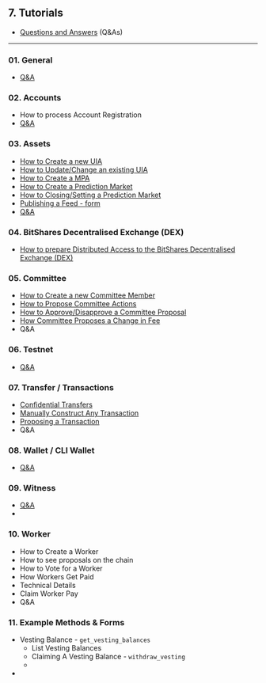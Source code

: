 ## 7. Tutorials

* [Questions and Answers](/developers/7_tutorials/01_QA.md#questions) (Q&As)

***
### 01. General
- [Q&A](/developers/7_tutorials/01_QA.md#general)

### 02. Accounts 
- How to process Account Registration
- [Q&A](/developers/7_tutorials/01_QA.md#accounts)

### 03. Assets
- [How to Create a new UIA](/developers/7_tutorials/03_assets_uia.md#how-to-create-a-new-uia)
- [How to Update/Change an existing UIA](/developers/7_tutorials/03_assets_uia.md#how-to-updatechange-an-existing-uia)
- [How to Create a MPA](/developers/7_tutorials/03_assets_mpa.md#how-to-create-a-mpa)
- [How to Create a Prediction Market](/developers/7_tutorials/03_assets_pm.md#how-to-create-a-prediction-market)
- [How to Closing/Setting a Prediction Market](/developers/7_tutorials/03_assets_pm.md#how-to-closingsetting-a-prediction-market
)
- [Publishing a Feed - form](/developers/7_tutorials/03_publish_feed.md#publishing-a-feed)
- [Q&A](/developers/7_tutorials/01_QA.md#assets-1)

### 04. BitShares Decentralised Exchange (DEX)
- [How to prepare Distributed Access to the BitShares Decentralised Exchange (DEX)](/developers/7_tutorials/04_distributed_access_dex.md#distributed-access-to-the-bitshares-decentralised-exchange)

### 05. Committee
- [How to Create a new Committee Member](/developers/7_tutorials/05_committee_howto.md#creating-a-new-committee-member)
- [How to Propose Committee Actions](/developers/7_tutorials/05_committee_howto.md#how-to-propose-committee-actions)
- [How to Approve/Disapprove a Committee Proposal](/developers/7_tutorials/05_committee_howto.md#how-to-approvedisapprove-a-committee-proposal)
- [How Committee Proposes a Change in Fee](/developers/7_tutorials/05_committee_howto.md#how-committee-proposes-a-change-in-fee)
- Q&A

### 06. Testnet
- [Q&A](/developers/7_tutorials/01_QA.md#testnet-1)


### 07. Transfer / Transactions
- [Confidential Transfers](/developers/7_tutorials/07_confidential_transfer.md#confidential-trandfer)
- [Manually Construct Any Transaction](/developers/7_tutorials/07_construct_transaction.md#construct-any-transaction---manually)
- [Proposing a Transaction](/developers/7_tutorials/07_propose_transaction.md#proposing-a-transaction)
- Q&A


### 08. Wallet / CLI Wallet
- [Q&A](/developers/7_tutorials/01_QA.md#wallet--cli-wallet-1)

### 09. Witness
- [Q&A](/developers/7_tutorials/01_QA.md#witness)
- 

### 10. Worker

- How to Create a Worker
- How to see proposals on the chain
- How to Vote for a Worker
- How Workers Get Paid
- Technical Details
- Claim Worker Pay
- Q&A


### 11. Example Methods & Forms

- Vesting Balance -  `get_vesting_balances`
   - List Vesting Balances
   - Claiming A Vesting Balance - `withdraw_vesting`
   - 
-

